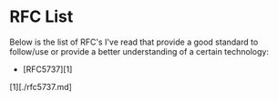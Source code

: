 # RFC List

Below is the list of RFC's I've read that provide a good standard to
follow/use or provide a better understanding of a certain technology:

* [RFC5737][1]


[1][./rfc5737.md]
